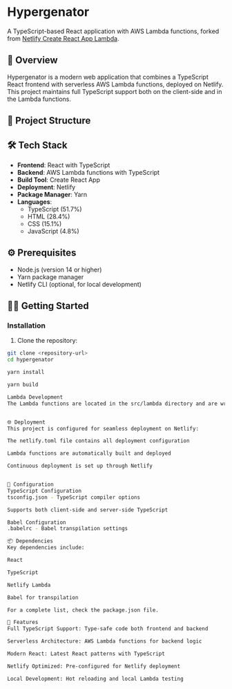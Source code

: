 # Hypergenator

A TypeScript-based React application with AWS Lambda functions, forked from [Netlify Create React App Lambda](https://github.com/netlify/create-react-app-lambda).

## 🚀 Overview

Hypergenator is a modern web application that combines a TypeScript React frontend with serverless AWS Lambda functions, deployed on Netlify. This project maintains full TypeScript support both on the client-side and in the Lambda functions.

## 📁 Project Structure



## 🛠️ Tech Stack

- **Frontend**: React with TypeScript
- **Backend**: AWS Lambda functions with TypeScript
- **Build Tool**: Create React App
- **Deployment**: Netlify
- **Package Manager**: Yarn
- **Languages**:
  - TypeScript (51.7%)
  - HTML (28.4%)
  - CSS (15.1%)
  - JavaScript (4.8%)

## ⚙️ Prerequisites

- Node.js (version 14 or higher)
- Yarn package manager
- Netlify CLI (optional, for local development)

## 🏃‍♂️ Getting Started

### Installation

1. Clone the repository:
```bash
git clone <repository-url>
cd hypergenator

yarn install

yarn build

Lambda Development
The Lambda functions are located in the src/lambda directory and are written in TypeScript. They are automatically built and deployed with your Netlify application.


🌐 Deployment
This project is configured for seamless deployment on Netlify:

The netlify.toml file contains all deployment configuration

Lambda functions are automatically built and deployed

Continuous deployment is set up through Netlify


🔧 Configuration
TypeScript Configuration
tsconfig.json - TypeScript compiler options

Supports both client-side and server-side TypeScript

Babel Configuration
.babelrc - Babel transpilation settings

📦 Dependencies
Key dependencies include:

React

TypeScript

Netlify Lambda

Babel for transpilation

For a complete list, check the package.json file.

🎯 Features
Full TypeScript Support: Type-safe code both frontend and backend

Serverless Architecture: AWS Lambda functions for backend logic

Modern React: Latest React patterns with TypeScript

Netlify Optimized: Pre-configured for Netlify deployment

Local Development: Hot reloading and local Lambda testing

